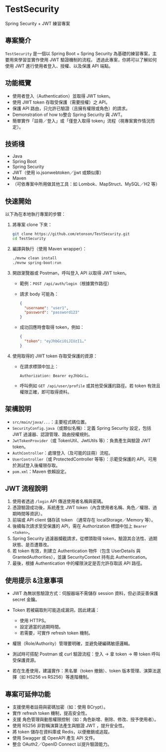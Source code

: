 # TestSecurity

Spring Security + JWT 練習專案

## 專案簡介

`TestSecurity` 是一個以 Spring Boot + Spring Security 為基礎的練習專案，主要用來學習並實作使用 JWT 驗證機制的流程。
透過此專案，你將可以了解如何使用 JWT 進行使用者登入、授權、以及保護 API 端點。

## 功能概覽

* 使用者登入（Authentication）並取得 JWT token。
* 使用 JWT token 存取受保護（需要授權）之 API。
* 保護 API 路由，只允許已驗證（且擁有權限或角色）的請求。
* Demonstration of how to整合 Spring Security 與 JWT。
* 簡單實作「註冊／登入」或「僅登入取得 token」流程（視專案實作情況而定）。

## 技術棧

* Java
* Spring Boot
* Spring Security
* JWT（使用 io.jsonwebtoken／jjwt 或類似庫）
* Maven
* （可依專案中所用做其他工具：如 Lombok、MapStruct、MySQL／H2 等）

## 快速開始

以下為在本地執行專案的步驟：

1. 將專案 clone 下來：

   ```bash
   git clone https://github.com/etonson/TestSecurity.git
   cd TestSecurity
   ```

2. 編譯與執行（使用 Maven wrapper）：

   ```bash
   ./mvnw clean install
   ./mvnw spring-boot:run
   ```

3. 開啟瀏覽器或 Postman，呼叫登入 API 以取得 JWT token。

   * 範例：`POST /api/auth/login`（根據實作路徑）
   * 請求 body 可能為：

     ```json
     {
       "username": "user1",
       "password": "password123"
     }
     ```
   * 成功回應時會取得 token，例如：

     ```json
     {
       "token": "eyJhbGciOiJIUzI1…"
     }
     ```

4. 使用取得的 JWT token 存取受保護的資源：

   * 在請求標頭中加上：

     ```
     Authorization: Bearer eyJhbGci…
     ```
   * 呼叫例如 `GET /api/user/profile` 或其他受保護的路徑。若 token 有效且權限正確，即可取得資料。

## 架構說明

* `src/main/java/...`：主要程式碼位置。
* `SecurityConfig.java`（或類似名稱）：定義 Spring Security 設定，包括 JWT 過濾器、認證管理、路由授權規則。
* `JwtTokenProvider`（或 TokenUtil、JwtUtils 等）：負責產生與驗證 JWT token。
* `AuthController`：處理登入（及可能的註冊）流程。
* `UserController`（或 ProtectedController 等等）：示範受保護的 API，可用於測試登入後權限存取。
* `pom.xml`：Maven 依賴設定。

## JWT 流程說明

1. 使用者透過 `/login` API 傳送使用者名稱與密碼。
2. 憑證驗證成功後，系統產生 JWT token（內含使用者名稱、角色／權限、過期時間等資訊）。
3. 前端或 API client 儲存該 token （通常存在 localStorage／Memory 等）。
4. 後續每次請求至受保護的 API，需在 Authorization 標頭中加上 `Bearer <token>`。
5. Spring Security 過濾器攔截請求，從標頭取得 token，驗證其合法性、過期狀態、是否遭篡改。
6. 若 token 有效，則建立 Authentication 物件（包含 UserDetails 與 GrantedAuthorities），並讓 SecurityContext 持有此 Authentication。
7. 最後，根據 Authentication 中的權限決定是否允許存取該 API 路徑。

## 使用提示 &注意事項

* JWT 為無狀態驗證方式：伺服器端不需儲存 session 資料，但必須妥善保護 secret 金鑰。
* Token 若被竊取則可能造成漏洞，因此建議：

  * 使用 HTTPS。
  * 設定適當的過期時間。
  * 若需要，可實作 refresh token 機制。
* 權限（Role/Authority）管理要明確，並避免硬編碼敏感邏輯。
* 測試時可搭配 Postman 或 curl 驗證流程：登入 → 拿 token → 帶 token 呼叫受保護資源。
* 若在生產使用，建議實作：黑名單（token 撤銷）、token 版本管理、演算法選擇（如 HS256 vs RS256）等進階機制。

## 專案可延伸功能

* 支援使用者註冊與密碼加密（如：使用 BCrypt）。
* 實作 refresh token 機制，提高安全性。
* 支援 角色管理與動態權限控制（如：角色新增、刪除、修改、授予使用者）。
* 使用 RS256 非對稱演算法產生與驗證 JWT ，提升安全性。
* 將 token 儲存在資料庫或 Redis，以便撤銷或追蹤。
* 使用 Swagger 或 OpenAPI 產生 API 文件。
* 整合 OAuth2／OpenID Connect 以提升驗證能力。
